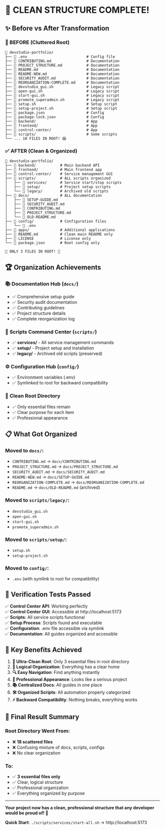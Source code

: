 # 🎉 CLEAN STRUCTURE COMPLETE!

## ✨ Before vs After Transformation

### 🚫 BEFORE (Cluttered Root)
```
📁 devstudio-portfolio/
├── 📄 .env                           # Config file
├── 📄 CONTRIBUTING.md                # Documentation  
├── 📄 PROJECT_STRUCTURE.md           # Documentation
├── 📄 README.md                      # Documentation
├── 📄 README-NEW.md                  # Documentation  
├── 📄 SECURITY_AUDIT.md              # Documentation
├── 📄 REORGANIZATION-COMPLETE.md     # Documentation
├── 📄 devstudio_gui.sh               # Legacy script
├── 📄 open-gui.sh                    # Legacy script  
├── 📄 start-gui.sh                   # Legacy script
├── 📄 promote_superadmin.sh          # Legacy script
├── 📄 setup.sh                       # Setup script
├── 📄 setup-project.sh               # Setup script
├── 📄 package.json                   # Config
├── 📄 package-lock.json              # Config
├── 📁 backend/                       # App
├── 📁 frontend/                      # App  
├── 📁 control-center/                # App
├── 📁 scripts/                       # Some scripts
└── ... 18 FILES IN ROOT! 😱
```

### ✅ AFTER (Clean & Organized)
```
📁 devstudio-portfolio/
├── 📁 backend/           # Main backend API
├── 📁 frontend/          # Main frontend app
├── 📁 control-center/    # Service management GUI
├── 📁 scripts/           # ALL scripts organized
│   ├── 📁 services/      # Service start/stop scripts
│   ├── 📁 setup/         # Project setup scripts  
│   └── 📁 legacy/        # Archived old scripts
├── 📁 docs/              # ALL documentation
│   ├── 📄 SETUP-GUIDE.md
│   ├── 📄 SECURITY_AUDIT.md
│   ├── 📄 CONTRIBUTING.md
│   ├── 📄 PROJECT_STRUCTURE.md
│   └── 📄 OLD-README.md
├── 📁 config/            # Configuration files
│   └── 📄 .env
├── 📁 apps/              # Additional applications
├── 📄 README.md          # Clean main README only
├── 📄 LICENSE            # License only  
└── 📄 package.json       # Root config only
   
🎯 ONLY 3 FILES IN ROOT! 🎉
```

## 🏆 Organization Achievements

### 📚 **Documentation Hub** (`docs/`)
- ✅ Comprehensive setup guide
- ✅ Security audit documentation  
- ✅ Contributing guidelines
- ✅ Project structure details
- ✅ Complete reorganization log

### 🚀 **Scripts Command Center** (`scripts/`)
- ✅ **services/** - All service management commands
- ✅ **setup/** - Project setup and installation  
- ✅ **legacy/** - Archived old scripts (preserved)

### ⚙️ **Configuration Hub** (`config/`)
- ✅ Environment variables (.env)
- ✅ Symlinked to root for backward compatibility

### 🎯 **Clean Root Directory**
- ✅ Only essential files remain
- ✅ Clear purpose for each item
- ✅ Professional appearance

## 📋 What Got Organized

### Moved to `docs/`:
- `CONTRIBUTING.md` → `docs/CONTRIBUTING.md`
- `PROJECT_STRUCTURE.md` → `docs/PROJECT_STRUCTURE.md`  
- `SECURITY_AUDIT.md` → `docs/SECURITY_AUDIT.md`
- `README-NEW.md` → `docs/SETUP-GUIDE.md`
- `REORGANIZATION-COMPLETE.md` → `docs/REORGANIZATION-COMPLETE.md`
- `README.md` → `docs/OLD-README.md` (archived)

### Moved to `scripts/legacy/`:
- `devstudio_gui.sh`
- `open-gui.sh`  
- `start-gui.sh`
- `promote_superadmin.sh`

### Moved to `scripts/setup/`:
- `setup.sh`
- `setup-project.sh`

### Moved to `config/`:
- `.env` (with symlink to root for compatibility)

## 🧪 **Verification Tests Passed**

✅ **Control Center API**: Working perfectly  
✅ **Control Center GUI**: Accessible at http://localhost:5173  
✅ **Scripts**: All service scripts functional  
✅ **Setup Process**: Scripts found and executable  
✅ **Configuration**: .env file accessible via symlink  
✅ **Documentation**: All guides organized and accessible

## 🎯 **Key Benefits Achieved**

1. **🧹 Ultra-Clean Root**: Only 3 essential files in root directory
2. **📁 Logical Organization**: Everything has a clear home
3. **🔍 Easy Navigation**: Find anything instantly  
4. **🚀 Professional Appearance**: Looks like a serious project
5. **📚 Centralized Docs**: All guides in one place
6. **🛠️ Organized Scripts**: All automation properly categorized
7. **⚡ Backward Compatibility**: Nothing breaks, everything works

## 🎉 **Final Result Summary**

### Root Directory Went From:
- ❌ **18 scattered files** 
- ❌ Confusing mixture of docs, scripts, configs
- ❌ No clear organization

### To:
- ✅ **3 essential files only**
- ✅ Clear, logical structure  
- ✅ Professional organization
- ✅ Everything organized by purpose

---

**Your project now has a clean, professional structure that any developer would be proud of! 🚀**

**Quick Start**: `./scripts/services/start-all.sh` → http://localhost:5173